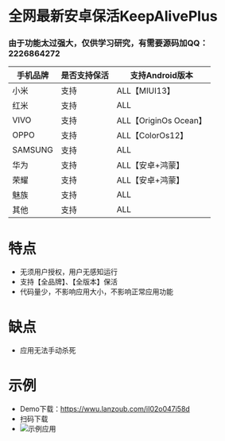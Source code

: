 # 全网最新安卓保活KeepAlivePlus
### 由于功能太过强大，仅供学习研究，有需要源码加QQ：2226864272
手机品牌  | 是否支持保活  | 支持Android版本
 ---- | ----- | ------  
 小米  | 支持 | ALL【MIUI13】
 红米  | 支持 | ALL   
 VIVO  | 支持 | ALL【OriginOs Ocean】
 OPPO  | 支持 | ALL【ColorOs12】
 SAMSUNG  | 支持 | ALL   
 华为  | 支持 | ALL【安卓+鸿蒙】   
 荣耀  | 支持 | ALL【安卓+鸿蒙】   
 魅族  | 支持 | ALL
 其他  | 支持 | ALL  
 
 # 特点
 * 无须用户授权，用户无感知运行
 * 支持【全品牌】、【全版本】保活
 * 代码量少，不影响应用大小，不影响正常应用功能

# 缺点
* 应用无法手动杀死

# 示例
* Demo下载：https://wwu.lanzoub.com/iI02o047i58d
* 扫码下载 
* ![示例应用](https://qr.api.cli.im/newqr/create?data=https%253A%252F%252Fwwu.lanzoub.com%252FiI02o047i58d&level=H&transparent=false&bgcolor=%23ffffff&forecolor=%23000000&blockpixel=12&marginblock=1&logourl=&logoshape=no&size=500&kid=cliim&key=18cc10250e49512c97ca1fee9f6210a8)  
